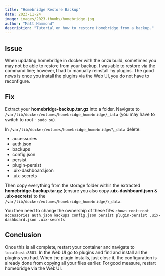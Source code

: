 ```yaml
---
title: "Homebridge Restore Backup"
date: 2023-11-24
image: images/2023-thumbs/homebridge.jpg
author: "Matt Hammond"
description: "Tutorial on how to restore Homebridge from a backup."
---
```


## Issue

When updating homebridge in docker with the onzu build, sometimes you may not be able to restore from your backup. I was able to restore via the command line; however, I had to manually reinstall my plugins. The good news is once you install the plugins via the Web UI, you do not have to reconfigure.

## Fix

Extract your **homebridge-backup.tar.gz** into a folder. Navigate to `/var/lib/docker/volumes/homebridge_homebridge/_data` (you may have to switch to root - `sudo su`).

In `/var/lib/docker/volumes/homebridge_homebridge/\_data` delete:

- accessories
- auth.json
- backups
- config.json
- persist
- plugin-persist
- .uix-dashboard.json
- .uix-secrets

Then copy everything from the storage folder within the extracted **homebridge-backup.tar.gz** (ensure you also copy **.uix-dashboard.json** & **.uix-secrets**) to the `/var/lib/docker/volumes/homebridge_homebridge/\_data`.

You then need to change the ownership of these files `chown root:root accessories auth.json backups config.json persist plugin-persist .uix-dashboard.json .uix-secrets`

## Conclusion

Once this is all complete, restart your container and navigate to `localhost:8581`. In the Web UI go to plugins and find and install all the plugins you had. When the plugin installs, just close it, the configuration is already done from copying all your files earlier. For good measure, restart homebridge via the Web UI.
